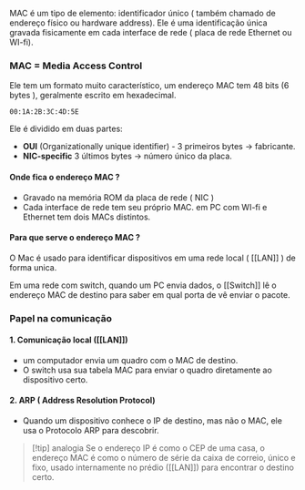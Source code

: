 MAC é um tipo de elemento: identificador único ( também chamado de endereço físico ou hardware address).
Ele é uma identificação única gravada fisicamente em cada interface de rede ( placa de rede Ethernet ou WI-fi). 


### MAC = Media Access Control

Ele tem um formato muito característico, um endereço MAC tem 48 bits (6 bytes ), geralmente escrito em hexadecimal.

``` Exemplo
00:1A:2B:3C:4D:5E
```

Ele é dividido em duas partes: 

 - **OUI** (Organizationally unique identifier) - 3 primeiros bytes -> fabricante.
 - **NIC-specific** 3 últimos bytes -> número único da placa.

#### Onde fica o endereço MAC ?
- Gravado na memória ROM da placa de rede ( NIC )
- Cada interface de rede tem seu próprio MAC. em PC com WI-fi e Ethernet tem dois MACs distintos. 

#### Para que serve o endereço MAC ?
O Mac é usado para identificar dispositivos em uma rede local ( [[LAN]] ) de forma unica.

Em uma rede com switch, quando um  PC envia dados, o [[Switch]] lê o endereço MAC de destino para saber em qual porta de vê enviar o pacote.

### Papel na comunicação

#### 1. Comunicação local ([[LAN]])
 -  um computador envia um quadro com o MAC de destino.
 - O switch usa sua tabela MAC para enviar o quadro diretamente ao dispositivo certo.

#### 2. ARP ( Address Resolution Protocol)
 - Quando um dispositivo conhece o IP de destino, mas não o MAC, ele usa o Protocolo ARP para descobrir.



> [!tip] analogia
> Se o endereço IP é como o CEP de uma casa, o endereço MAC é como o número de série da caixa de correio, único e fixo, usado internamente no prédio ([[LAN]]) para encontrar o destino certo.

